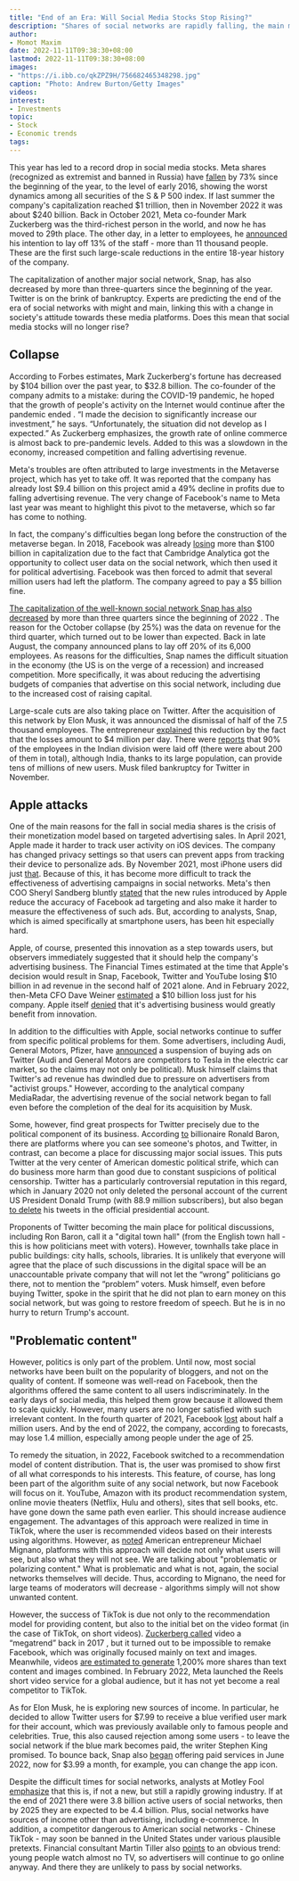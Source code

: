 ```yaml
---
title: "End of an Era: Will Social Media Stocks Stop Rising?"
description: "Shares of social networks are rapidly falling, the main market players are massively laying off employees. Elon Musk talks about the possible bankruptcy of Twitter. The situation is explained by a number of reasons - from problems with monetization to political pressure."
author: 
- Momot Maxim
date: 2022-11-11T09:38:30+08:00
lastmod: 2022-11-11T09:38:30+08:00
images: 
- "https://i.ibb.co/qkZPZ9H/756682465348298.jpg"
caption: "Photo: Andrew Burton/Getty Images"
videos:
interest:
- Investments
topic:
- Stock
- Economic trends
tags:
---
```


This year has led to a record drop in social media stocks. Meta shares (recognized as extremist and banned in Russia) have [fallen](https://www.cnbc.com/2022/11/06/meta-could-begin-large-scale-layoffs-this-week-report-says.html) by 73% since the beginning of the year, to the level of early 2016, showing the worst dynamics among all securities of the S & P 500 index. If last summer the company's capitalization reached $1 trillion, then in November 2022 it was about $240 billion. Back in October 2021, Meta co-founder Mark Zuckerberg was the third-richest person in the world, and now he has moved to 29th place. The other day, in a letter to employees, he [announced](https://about.fb.com/news/2022/11/mark-zuckerberg-layoff-message-to-employees/) his intention to lay off 13% of the staff - more than 11 thousand people. These are the first such large-scale reductions in the entire 18-year history of the company.

The capitalization of another major social network, Snap, has also decreased by more than three-quarters since the beginning of the year. Twitter is on the brink of bankruptcy. Experts are predicting the end of the era of social networks with might and main, linking this with a change in society's attitude towards these media platforms. Does this mean that social media stocks will no longer rise?

Collapse
--------

According to Forbes estimates, Mark Zuckerberg's fortune has decreased by $104 billion over the past year, to $32.8 billion. The co-founder of the company admits to a mistake: during the COVID-19 pandemic, he hoped that the growth of people's activity on the Internet would continue after the pandemic ended . “I made the decision to significantly increase our investment,” he says. “Unfortunately, the situation did not develop as I expected.” As Zuckerberg emphasizes, the growth rate of online commerce is almost back to pre-pandemic levels. Added to this was a slowdown in the economy, increased competition and falling advertising revenue.

Meta's troubles are often attributed to large investments in the Metaverse project, which has yet to take off. It was reported that the company has already lost $9.4 billion on this project amid a 49% decline in profits due to falling advertising revenue. The very change of Facebook's name to Meta last year was meant to highlight this pivot to the metaverse, which so far has come to nothing.

In fact, the company's difficulties began long before the construction of the metaverse began. In 2018, Facebook was already [losing](https://www.theguardian.com/technology/2018/jul/26/facebook-market-cap-falls-109bn-dollars-after-growth-shock) more than $100 billion in capitalization due to the fact that Cambridge Analytica got the opportunity to collect user data on the social network, which then used it for political advertising. Facebook was then forced to admit that several million users had left the platform. The company agreed to pay a $5 billion fine.

[The capitalization of the well-known social network Snap has also decreased](https://www.cnbc.com/2022/10/20/snap-earnings-q3-2022.html) by more than three quarters since the beginning of 2022 . The reason for the October collapse (by 25%) was the data on revenue for the third quarter, which turned out to be lower than expected. Back in late August, the company announced plans to lay off 20% of its 6,000 employees. As reasons for the difficulties, Snap names the difficult situation in the economy (the US is on the verge of a recession) and increased competition. More specifically, it was about reducing the advertising budgets of companies that advertise on this social network, including due to the increased cost of raising capital.

Large-scale cuts are also taking place on Twitter. After the acquisition of this network by Elon Musk, it was announced the dismissal of half of the 7.5 thousand employees. The entrepreneur [explained](https://www.bloomberg.com/news/articles/2022-11-07/musk-s-twitter-enters-week-2-with-reversals-on-check-marks-jobs) this reduction by the fact that the losses amount to $4 million per day. There were [reports](https://www.bloomberg.com/news/articles/2022-11-07/twitter-fires-more-than-90-of-india-staff-leaving-just-a-dozen) that 90% of the employees in the Indian division were laid off (there were about 200 of them in total), although India, thanks to its large population, can provide tens of millions of new users. Musk filed bankruptcy for Twitter in November.

Apple attacks
-------------

One of the main reasons for the fall in social media shares is the crisis of their monetization model based on targeted advertising sales. In April 2021, Apple made it harder to track user activity on iOS devices. The company has changed privacy settings so that users can prevent apps from tracking their device to personalize ads. By November 2021, most iPhone users did just [that](https://www.cnbc.com/2021/11/13/apples-privacy-changes-show-the-power-it-holds-over-other-industries.html). Because of this, it has become more difficult to track the effectiveness of advertising campaigns in social networks. Meta's then COO Sheryl Sandberg bluntly [stated](https://www.ft.com/content/4c19e387-ee1a-41d8-8dd2-bc6c302ee58e) that the new rules introduced by Apple reduce the accuracy of Facebook ad targeting and also make it harder to measure the effectiveness of such ads. But, according to analysts, Snap, which is aimed specifically at smartphone users, has been hit especially hard.

Apple, of course, presented this innovation as a step towards users, but observers immediately suggested that it should help the company's advertising business. The Financial Times estimated at the time that Apple's decision would result in Snap, Facebook, Twitter and YouTube losing $10 billion in ad revenue in the second half of 2021 alone. And in February 2022, then-Meta CFO Dave Weiner [estimated](https://www.cnbc.com/2022/02/02/facebook-says-apple-ios-privacy-change-will-cost-10-billion-this-year.html) a $10 billion loss just for his company. Apple itself [denied](https://www.apple.com/privacy/docs/Mobile_Advertising_and_the_Impact_of_Apples_App_Tracking_Transparency_Policy_April_2022.pdf) that it's advertising business would greatly benefit from innovation.

In addition to the difficulties with Apple, social networks continue to suffer from specific political problems for them. Some advertisers, including Audi, General Motors, Pfizer, have [announced](https://www.cnbc.com/2022/11/04/elon-musk-says-twitter-has-had-massive-revenue-drop.html) a suspension of buying ads on Twitter (Audi and General Motors are competitors to Tesla in the electric car market, so the claims may not only be political). Musk himself claims that Twitter's ad revenue has dwindled due to pressure on advertisers from "activist groups." However, according to the analytical company MediaRadar, the advertising revenue of the social network began to fall even before the completion of the deal for its acquisition by Musk.

Some, however, find great prospects for Twitter precisely due to the political component of its business. According [to](https://www.cnbc.com/video/2022/11/04/the-opportunities-at-twitter-are-gigantic-says-billionaire-investor-ron-baron.html?&recirc=taboolainternal) billionaire Ronald Baron, there are platforms where you can see someone's photos, and Twitter, in contrast, can become a place for discussing major social issues. This puts Twitter at the very center of American domestic political strife, which can do business more harm than good due to constant suspicions of political censorship. Twitter has a particularly controversial reputation in this regard, which in January 2020 not only deleted the personal account of the current US President Donald Trump (with 88.9 million subscribers), but also began [to delete](https://www.reuters.com/business/media-telecom/twitter-deletes-new-trump-tweets-potus-suspends-campaign-account-2021-01-09/) his tweets in the official presidential account.

Proponents of Twitter becoming the main place for political discussions, including Ron Baron, call it a "digital town hall" (from the English town hall - this is how politicians meet with voters). However, townhalls take place in public buildings: city halls, schools, libraries. It is unlikely that everyone will agree that the place of such discussions in the digital space will be an unaccountable private company that will not let the “wrong” politicians go there, not to mention the “problem” voters. Musk himself, even before buying Twitter, spoke in the spirit that he did not plan to earn money on this social network, but was going to restore freedom of speech. But he is in no hurry to return Trump's account.

"Problematic content"
---------------------

However, politics is only part of the problem. Until now, most social networks have been built on the popularity of bloggers, and not on the quality of content. If someone was well-read on Facebook, then the algorithms offered the same content to all users indiscriminately. In the early days of social media, this helped them grow because it allowed them to scale quickly. However, many users are no longer satisfied with such irrelevant content. In the fourth quarter of 2021, Facebook [lost](https://www.vox.com/recode/2022/2/2/22915110/facebook-meta-user-growth-decline-first-time-metaverse-mark-zuckerberg-tiktok-competition-earnings) about half a million users. And by the end of 2022, the company, according to forecasts, may lose 1.4 million, especially among people under the age of 25.

To remedy the situation, in 2022, Facebook switched to a recommendation model of content distribution. That is, the user was promised to show first of all what corresponds to his interests. This feature, of course, has long been part of the algorithm suite of any social network, but now Facebook will focus on it. YouTube, Amazon with its product recommendation system, online movie theaters (Netflix, Hulu and others), sites that sell books, etc. have gone down the same path even earlier. This should increase audience engagement. The advantages of this approach were realized in time in TikTok, where the user is recommended videos based on their interests using algorithms. However, as [noted](https://mignano.medium.com/the-end-of-social-media-a88ffed21f86) American entrepreneur Michael Mignano, platforms with this approach will decide not only what users will see, but also what they will not see. We are talking about "problematic or polarizing content." What is problematic and what is not, again, the social networks themselves will decide. Thus, according to Mignano, the need for large teams of moderators will decrease - algorithms simply will not show unwanted content.

However, the success of TikTok is due not only to the recommendation model for providing content, but also to the initial bet on the video format (in the case of TikTok, on short videos). [Zuckerberg called](https://www.cnbc.com/2017/02/01/mark-zuckerberg-video-mega-trend-like-mobile.html) video a “megatrend” back in 2017 , but it turned out to be impossible to remake Facebook, which was originally focused mainly on text and images. Meanwhile, videos [are estimated to generate](https://www.wordstream.com/blog/ws/2017/03/08/video-marketing-statistics) 1,200% more shares than text content and images combined. In February 2022, Meta launched the Reels short video service for a global audience, but it has not yet become a real competitor to TikTok.

As for Elon Musk, he is exploring new sources of income. In particular, he decided to allow Twitter users for $7.99 to receive a blue verified user mark for their account, which was previously available only to famous people and celebrities. True, this also caused rejection among some users - to leave the social network if the blue mark becomes paid, the writer Stephen King promised. To bounce back, Snap also [began](https://techcrunch.com/2022/06/29/snapchat-officially-introduces-its-paid-subscription-at-3-99-per-month/) offering paid services in June 2022, now for $3.99 a month, for example, you can change the app icon.

Despite the difficult times for social networks, analysts at Motley Fool [emphasize](https://www.fool.com/investing/stock-market/market-sectors/communication/social-media-stocks/) that this is, if not a new, but still a rapidly growing industry. If at the end of 2021 there were 3.8 billion active users of social networks, then by 2025 they are expected to be 4.4 billion. Plus, social networks have sources of income other than advertising, including e-commerce. In addition, a competitor dangerous to American social networks - Chinese TikTok - may soon be banned in the United States under various plausible pretexts. Financial consultant Martin Tiller also [points](https://www.nasdaq.com/articles/the-long-term-prospects-for-social-media-stocks) to an obvious trend: young people watch almost no TV, so advertisers will continue to go online anyway. And there they are unlikely to pass by social networks.